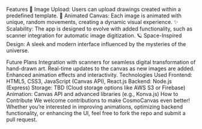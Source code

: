 Features
🚀 Image Upload: Users can upload drawings created within a predefined template.
🌌 Animated Canvas: Each image is animated with unique, random movements, creating a dynamic visual experience.
✨ Scalability: The app is designed to evolve with added functionality, such as scanner integration for automatic image digitization.
🪐 Space-Inspired Design: A sleek and modern interface influenced by the mysteries of the universe.

Future Plans
Integration with scanners for seamless digital transformation of hand-drawn art.
Real-time updates to the canvas as new images are added.
Enhanced animation effects and interactivity.
Technologies Used
Frontend: HTML5, CSS3, JavaScript (Canvas API), React.js
Backend: Node.js (Express)
Storage: TBD (Cloud storage options like AWS S3 or Firebase)
Animation: Canvas API and advanced libraries (e.g., Konva.js)
How to Contribute
We welcome contributions to make CosmoCanvas even better! Whether you’re interested in improving animations, optimizing backend functionality, or enhancing the UI, feel free to fork the repo and submit a pull request.

